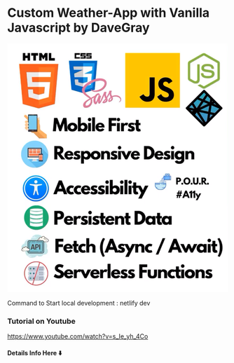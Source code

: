 # Custom Weather-App with Vanilla Javascript by DaveGray

![](./dist/Immagine.png)

Command to Start local development : netlify dev
### Tutorial on Youtube

https://www.youtube.com/watch?v=s_Ie_yh_4Co

#### Details Info Here ⬇️

